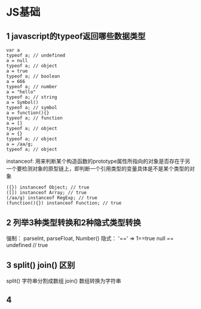 # JS基础
## 1 javascript的typeof返回哪些数据类型
~~~
var a
typeof a; // undefined
a = null
typeof a; // object
a = true
typeof a; // boolean
a = 666
typeof a; // number
a = "hello"
typeof a; // string
a = Symbol()
typeof a; // symbol
a = function(){}
typeof a; // function
a = []
typeof a; // object
a = {}
typeof a; // object
a = /aa/g;
typeof a; // object
~~~
instanceof: 用来判断某个构造函数的prototype属性所指向的对象是否存在于另一个要检测对象的原型链上，即判断一个引用类型的变量具体是不是某个类型的对象
~~~
({}) instanceof Object; // true
([]) instanceof Array; // true
(/aa/g) instanceof RegExp; // true
(function(){}) instanceof Function; // true
~~~
## 2 列举3种类型转换和2种隐式类型转换
强制： parseInt, parseFloat, Number()
隐式： '==' => 1==true   null == undefined // true
## 3 split() join() 区别
split() 字符串分割成数组
join() 数组转换为字符串
## 4 